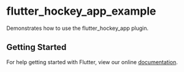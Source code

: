# flutter_hockey_app_example

Demonstrates how to use the flutter_hockey_app plugin.

## Getting Started

For help getting started with Flutter, view our online
[documentation](https://flutter.io/).
